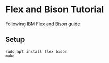 # Flex and Bison Tutorial

Following IBM Flex and Bison [guide](https://developer.ibm.com/technologies/systems/tutorials/au-lexyacc/)

## Setup
    sudo apt install flex bison
    make